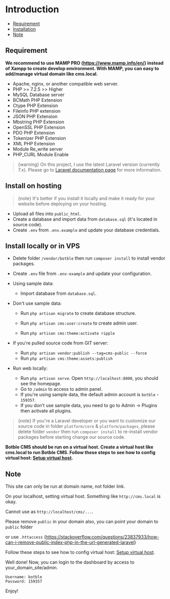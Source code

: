 # Introduction
- [Requirement](#requirement)
- [Installation](#installation)
- [Note](#note)

<a name="requirement"></a>
## Requirement

**We recommend to use MAMP PRO (https://www.mamp.info/en/) instead of Xampp to create develop environment. With MAMP, you can easy to add/manage virtual domain like cms.local.**

- Apache, nginx, or another compatible web server.
- PHP >= 7.2.5 >> Higher
- MySQL Database server
- BCMath PHP Extension
- Ctype PHP Extension
- Fileinfo PHP extension
- JSON PHP Extension
- Mbstring PHP Extension
- OpenSSL PHP Extension
- PDO PHP Extension
- Tokenizer PHP Extension
- XML PHP Extension
- Module Re_write server
- PHP_CURL Module Enable

>  {warning} On this project, I use the latest Laravel version (currently 7.x). Please go to [Laravel documentation page](https://laravel.com/docs) for more information.

<a name="installation"></a>
## Install on hosting

> {note} It's better if you install it locally and make it ready for your website before deploying on your hosting.

- Upload all files into `public_html`.
- Create a database and import data from `database.sql` (it's located in source code).
- Create `.env` from `.env.example` and update your database credentials.

## Install locally or in VPS

- Delete folder `/vendor/botble` then run `composer install` to install vendor packages.

- Create `.env` file from `.env-example` and update your configuration.

- Using sample data: 
    - Import database from `database.sql`.
    
- Don't use sample data:
    - Run `php artisan migrate` to create database structure.

    - Run `php artisan cms:user:create` to create admin user.
    
    - Run `php artisan cms:theme:activate ripple`

- If you're pulled source code from GIT server:
    - Run `php artisan vendor:publish --tag=cms-public --force`
    - Run `php artisan cms:theme:assets:publish`

- Run web locally:
    - Run `php artisan serve`. Open `http://localhost:8000`, you should see the homepage.
    - Go to `/admin` to access to admin panel.
    - If you're using sample data, the default admin account is `botble` - `159357`.
    - If you don't use sample data, you need to go to Admin -> Plugins then activate all plugins.
    

> {note} If you're a Laravel developer or you want to customize our source code in folder `platform/core` & `platform/packages`, 
> please delete folder `vendor` then run `composer install` to re-install vendor packages before starting change our source code.

**Botble CMS should be run on a virtual host. Create a virtual host like cms.local to run Botble CMS. Follow these steps to see how to config virtual host: [Setup virtual host](/cms/master/virtualhost).** 

<a name="note"></a>
## Note

This site can only be run at domain name, not folder link.

On your localhost, setting virtual host. Something like `http://cms.local` is okay.

Cannot use as `http://localhost/cms/...`.

Please remove `public` in your domain also, you can point your domain to `public` folder

or use `.httaccess` (https://stackoverflow.com/questions/23837933/how-can-i-remove-public-index-php-in-the-url-generated-laravel)

Follow these steps to see how to config virtual host: [Setup virtual host](/cms/master/virtualhost).

Well done! Now, you can login to the dashboard by access to your_domain_site/admin.

    Username: botble
    Password: 159357

Enjoy!
